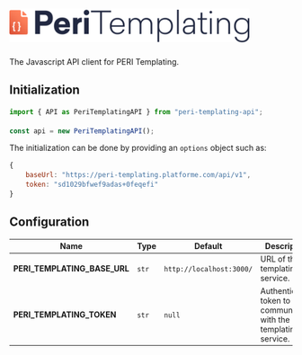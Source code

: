 <h1><a href="https://tech.platforme.com"><img src="res/logo.svg" alt="PERI Templating API JS" height="60" style="height: 60px;"></a></h1>

The Javascript API client for PERI Templating.

## Initialization

```javascript
import { API as PeriTemplatingAPI } from "peri-templating-api";

const api = new PeriTemplatingAPI();
```

The initialization can be done by providing an `options` object such as:

```javascript
{
    baseUrl: "https://peri-templating.platforme.com/api/v1",
    token: "sd1029bfwef9adas+0feqefi"
}
```

## Configuration

| Name                         | Type  | Default                  | Description                                                      |
| ---------------------------- | ----- | ------------------------ | ---------------------------------------------------------------- |
| **PERI_TEMPLATING_BASE_URL** | `str` | `http://localhost:3000/` | URL of the templating service.                                   |
| **PERI_TEMPLATING_TOKEN**    | `str` | `null`                   | Authentication token to communicate with the templating service. |
 